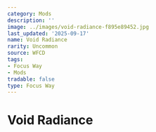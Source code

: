 ```yaml
---
category: Mods
description: ''
image: ../images/void-radiance-f895e89452.jpg
last_updated: '2025-09-17'
name: Void Radiance
rarity: Uncommon
source: WFCD
tags:
- Focus Way
- Mods
tradable: false
type: Focus Way
---
```


# Void Radiance

